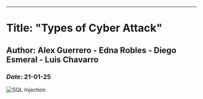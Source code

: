 ---
# Title: "Types of Cyber Attack"
## Author: Alex Guerrero - Edna Robles - Diego Esmeral - Luis Chavarro
### _Date_: 21-01-25
![SQL Injection](‪C:/Users/corsa/Downloads/SQL-injection-attack-example.png)
